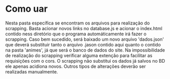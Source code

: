 # Como uar

Nesta pasta específica se encontram os arquivos para realização do scrapping. Basta acionar novos links no database.js e acionar o index.html contido ness diretório que o programa automáticamente irá fazer o scrapping. Caso bem sucedido, será baixado um novo arquivo 'dados.json' que deverá substituir tanto o arquivo .jason contido aqui quanto o contido na pasta 'animes', já que será o banco de dados do site.
Na impossibilidade de realização do scrapping verificar alguma extenção para facilitar as requisições com o cors. O scrapping não substitui os dados já salvos no BD ele apenas acidiona novos. Outros tipos de alterações deverão ser realizadas manualmente.

